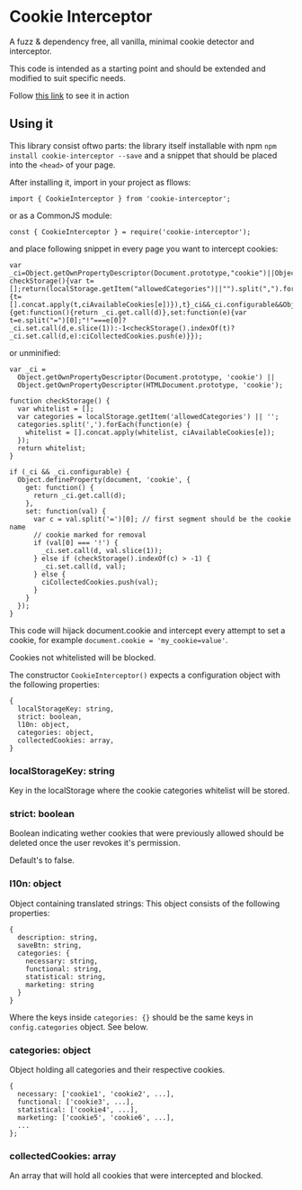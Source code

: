 # Cookie Interceptor

A fuzz & dependency free, all vanilla, minimal cookie detector and interceptor.

This code is intended as a starting point and should be extended and modified to suit specific needs.

Follow [this link](https://brunofenzl.github.io/cookie-interceptor/) to see it in action

## Using it

This library consist oftwo parts: the library itself installable with npm `npm install cookie-interceptor --save` and a snippet that should be placed into the `<head>` of your page.

After installing it, import in your project as fllows:

```
import { CookieInterceptor } from 'cookie-interceptor';
```

or as a CommonJS module:

```
const { CookieInterceptor } = require('cookie-interceptor');
```

and place following snippet in every page you want to intercept cookies:

```
var _ci=Object.getOwnPropertyDescriptor(Document.prototype,"cookie")||Object.getOwnPropertyDescriptor(HTMLDocument.prototype,"cookie");function checkStorage(){var t=[];return(localStorage.getItem("allowedCategories")||"").split(",").forEach(function(e){t=[].concat.apply(t,ciAvailableCookies[e])}),t}_ci&&_ci.configurable&&Object.defineProperty(document,"cookie",{get:function(){return _ci.get.call(d)},set:function(e){var t=e.split("=")[0];"!"===e[0]?_ci.set.call(d,e.slice(1)):-1<checkStorage().indexOf(t)?_ci.set.call(d,e):ciCollectedCookies.push(e)}});
```

or unminified:

```
var _ci =
  Object.getOwnPropertyDescriptor(Document.prototype, 'cookie') ||
  Object.getOwnPropertyDescriptor(HTMLDocument.prototype, 'cookie');

function checkStorage() {
  var whitelist = [];
  var categories = localStorage.getItem('allowedCategories') || '';
  categories.split(',').forEach(function(e) {
    whitelist = [].concat.apply(whitelist, ciAvailableCookies[e]);
  });
  return whitelist;
}

if (_ci && _ci.configurable) {
  Object.defineProperty(document, 'cookie', {
    get: function() {
      return _ci.get.call(d);
    },
    set: function(val) {
      var c = val.split('=')[0]; // first segment should be the cookie name
      // cookie marked for removal
      if (val[0] === '!') {
        _ci.set.call(d, val.slice(1));
      } else if (checkStorage().indexOf(c) > -1) {
        _ci.set.call(d, val);
      } else {
        ciCollectedCookies.push(val);
      }
    }
  });
}
```

This code will hijack document.cookie and intercept every attempt to set a cookie, for example `document.cookie = 'my_cookie=value'`.

Cookies not whitelisted will be blocked.

The constructor `CookieInterceptor()` expects a configuration object with the following properties:

```
{
  localStorageKey: string,
  strict: boolean,
  l10n: object,
  categories: object,
  collectedCookies: array,
}

```

### localStorageKey: string

Key in the localStorage where the cookie categories whitelist will be stored.

### strict: boolean

Boolean indicating wether cookies that were previously allowed should be deleted once the user revokes it's permission.

Default's to false.

### l10n: object

Object containing translated strings: This object consists of the following properties:

```
{
  description: string,
  saveBtn: string,
  categories: {
    necessary: string,
    functional: string,
    statistical: string,
    marketing: string
  }
}
```

Where the keys inside `categories: {}` should be the same keys in `config.categories` object. See below.

### categories: object

Object holding all categories and their respective cookies.

```
{
  necessary: ['cookie1', 'cookie2', ...],
  functional: ['cookie3', ...],
  statistical: ['cookie4', ...],
  marketing: ['cookie5', 'cookie6', ...],
  ...
};
```

### collectedCookies: array

An array that will hold all cookies that were intercepted and blocked.
